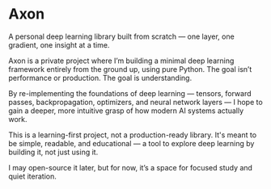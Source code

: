 # Axon
A personal deep learning library built from scratch — one layer, one gradient, one insight at a time.

Axon is a private project where I’m building a minimal deep learning framework entirely from the ground up, using pure Python.
The goal isn’t performance or production. The goal is understanding.

By re-implementing the foundations of deep learning — tensors, forward passes, backpropagation, optimizers, and neural network layers — I hope to gain a deeper, more intuitive grasp of how modern AI systems actually work.

This is a learning-first project, not a production-ready library.
It's meant to be simple, readable, and educational — a tool to explore deep learning by building it, not just using it.

I may open-source it later, but for now, it’s a space for focused study and quiet iteration.

